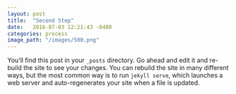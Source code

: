 ```yaml
---
layout: post
title:  "Second Step"
date:   2016-07-03 12:21:43 -0400
categories: process
image_path: "/images/500.png"
---
```

You’ll find this post in your `_posts` directory. Go ahead and edit it and re-build the site to see your changes. You can rebuild the site in many different ways, but the most common way is to run `jekyll serve`, which launches a web server and auto-regenerates your site when a file is updated.
